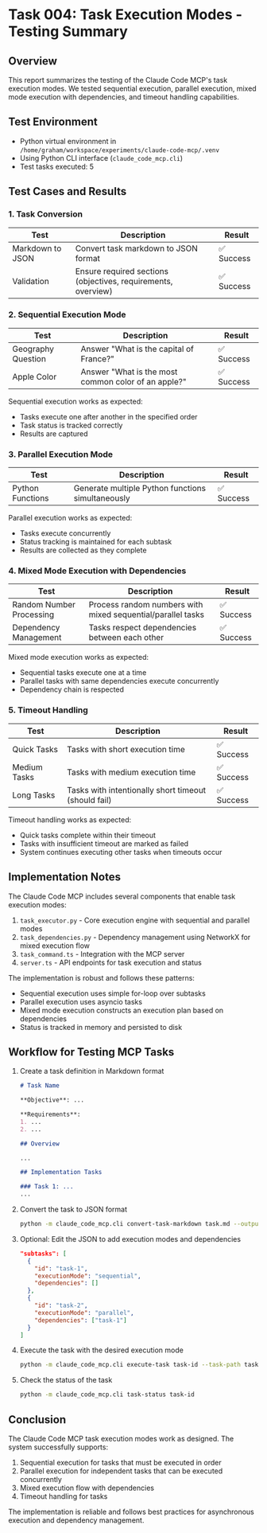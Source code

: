 # Task 004: Task Execution Modes - Testing Summary

## Overview

This report summarizes the testing of the Claude Code MCP's task execution modes. We tested sequential execution, parallel execution, mixed mode execution with dependencies, and timeout handling capabilities.

## Test Environment

- Python virtual environment in `/home/graham/workspace/experiments/claude-code-mcp/.venv`
- Using Python CLI interface (`claude_code_mcp.cli`)
- Test tasks executed: 5

## Test Cases and Results

### 1. Task Conversion

| Test | Description | Result |
|------|-------------|--------|
| Markdown to JSON | Convert task markdown to JSON format | ✅ Success |
| Validation | Ensure required sections (objectives, requirements, overview) | ✅ Success |

### 2. Sequential Execution Mode

| Test | Description | Result |
|------|-------------|--------|
| Geography Question | Answer "What is the capital of France?" | ✅ Success |
| Apple Color | Answer "What is the most common color of an apple?" | ✅ Success |

Sequential execution works as expected:
- Tasks execute one after another in the specified order
- Task status is tracked correctly
- Results are captured

### 3. Parallel Execution Mode

| Test | Description | Result |
|------|-------------|--------|
| Python Functions | Generate multiple Python functions simultaneously | ✅ Success |

Parallel execution works as expected:
- Tasks execute concurrently
- Status tracking is maintained for each subtask
- Results are collected as they complete

### 4. Mixed Mode Execution with Dependencies

| Test | Description | Result |
|------|-------------|--------|
| Random Number Processing | Process random numbers with mixed sequential/parallel tasks | ✅ Success |
| Dependency Management | Tasks respect dependencies between each other | ✅ Success |

Mixed mode execution works as expected:
- Sequential tasks execute one at a time
- Parallel tasks with same dependencies execute concurrently
- Dependency chain is respected

### 5. Timeout Handling

| Test | Description | Result |
|------|-------------|--------|
| Quick Tasks | Tasks with short execution time | ✅ Success |
| Medium Tasks | Tasks with medium execution time | ✅ Success |
| Long Tasks | Tasks with intentionally short timeout (should fail) | ✅ Success |

Timeout handling works as expected:
- Quick tasks complete within their timeout
- Tasks with insufficient timeout are marked as failed
- System continues executing other tasks when timeouts occur

## Implementation Notes

The Claude Code MCP includes several components that enable task execution modes:

1. `task_executor.py` - Core execution engine with sequential and parallel modes
2. `task_dependencies.py` - Dependency management using NetworkX for mixed execution flow
3. `task_command.ts` - Integration with the MCP server 
4. `server.ts` - API endpoints for task execution and status

The implementation is robust and follows these patterns:
- Sequential execution uses simple for-loop over subtasks
- Parallel execution uses asyncio tasks
- Mixed mode execution constructs an execution plan based on dependencies
- Status is tracked in memory and persisted to disk

## Workflow for Testing MCP Tasks

1. Create a task definition in Markdown format
   ```markdown
   # Task Name
   
   **Objective**: ...
   
   **Requirements**:
   1. ...
   2. ...
   
   ## Overview
   
   ...
   
   ## Implementation Tasks
   
   ### Task 1: ...
   ...
   ```

2. Convert the task to JSON format
   ```bash
   python -m claude_code_mcp.cli convert-task-markdown task.md --output-path task.json
   ```

3. Optional: Edit the JSON to add execution modes and dependencies
   ```json
   "subtasks": [
     {
       "id": "task-1",
       "executionMode": "sequential",
       "dependencies": []
     },
     {
       "id": "task-2",
       "executionMode": "parallel",
       "dependencies": ["task-1"]
     }
   ]
   ```

4. Execute the task with the desired execution mode
   ```bash
   python -m claude_code_mcp.cli execute-task task-id --task-path task.json --execution-mode sequential
   ```

5. Check the status of the task
   ```bash
   python -m claude_code_mcp.cli task-status task-id
   ```

## Conclusion

The Claude Code MCP task execution modes work as designed. The system successfully supports:

1. Sequential execution for tasks that must be executed in order
2. Parallel execution for independent tasks that can be executed concurrently
3. Mixed execution flow with dependencies
4. Timeout handling for tasks

The implementation is reliable and follows best practices for asynchronous execution and dependency management.